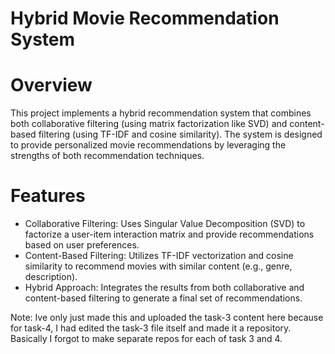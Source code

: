 # Hybrid Movie Recommendation System

# Overview

This project implements a hybrid recommendation system that combines both collaborative filtering (using matrix factorization like SVD) and content-based filtering (using TF-IDF and cosine similarity). The system is designed to provide personalized movie recommendations by leveraging the strengths of both recommendation techniques.

# Features

- Collaborative Filtering: Uses Singular Value Decomposition (SVD) to factorize a user-item interaction matrix and provide recommendations based on user preferences.
- Content-Based Filtering: Utilizes TF-IDF vectorization and cosine similarity to recommend movies with similar content (e.g., genre, description).
- Hybrid Approach: Integrates the results from both collaborative and content-based filtering to generate a final set of recommendations.

Note: Ive only just made this and uploaded the task-3 content here because for task-4, I had edited the task-3 file itself and made it a repository. Basically I forgot to make separate repos for each of task 3 and 4.
